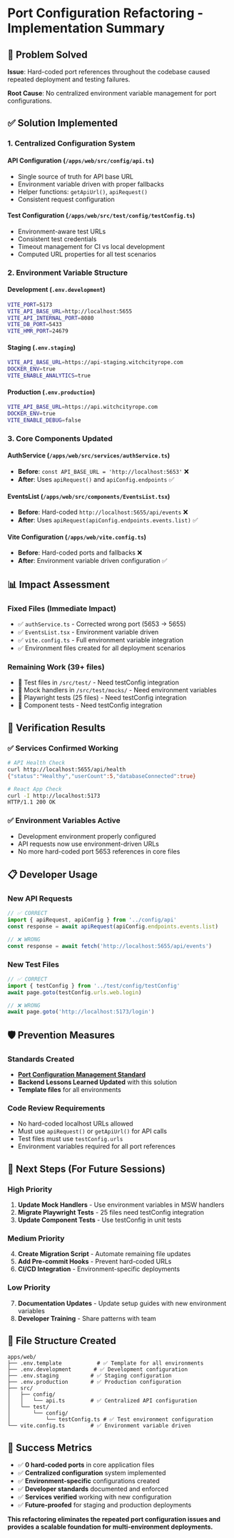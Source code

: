 # Port Configuration Refactoring - Implementation Summary

## 🎯 Problem Solved

**Issue**: Hard-coded port references throughout the codebase caused repeated deployment and testing failures.

**Root Cause**: No centralized environment variable management for port configurations.

## ✅ Solution Implemented

### 1. Centralized Configuration System

#### API Configuration (`/apps/web/src/config/api.ts`)
- Single source of truth for API base URL
- Environment variable driven with proper fallbacks  
- Helper functions: `getApiUrl()`, `apiRequest()`
- Consistent request configuration

#### Test Configuration (`/apps/web/src/test/config/testConfig.ts`)
- Environment-aware test URLs
- Consistent test credentials
- Timeout management for CI vs local development
- Computed URL properties for all test scenarios

### 2. Environment Variable Structure

#### Development (`.env.development`)
```bash
VITE_PORT=5173
VITE_API_BASE_URL=http://localhost:5655  
VITE_API_INTERNAL_PORT=8080
VITE_DB_PORT=5433
VITE_HMR_PORT=24679
```

#### Staging (`.env.staging`)
```bash
VITE_API_BASE_URL=https://api-staging.witchcityrope.com
DOCKER_ENV=true
VITE_ENABLE_ANALYTICS=true
```

#### Production (`.env.production`)
```bash
VITE_API_BASE_URL=https://api.witchcityrope.com
DOCKER_ENV=true
VITE_ENABLE_DEBUG=false
```

### 3. Core Components Updated

#### AuthService (`/apps/web/src/services/authService.ts`)
- **Before**: `const API_BASE_URL = 'http://localhost:5653'` ❌
- **After**: Uses `apiRequest()` and `apiConfig.endpoints` ✅

#### EventsList (`/apps/web/src/components/EventsList.tsx`)
- **Before**: Hard-coded `http://localhost:5655/api/events` ❌
- **After**: Uses `apiRequest(apiConfig.endpoints.events.list)` ✅

#### Vite Configuration (`/apps/web/vite.config.ts`)
- **Before**: Hard-coded ports and fallbacks ❌
- **After**: Environment variable driven configuration ✅

## 📊 Impact Assessment

### Fixed Files (Immediate Impact)
- ✅ `authService.ts` - Corrected wrong port (5653 → 5655)
- ✅ `EventsList.tsx` - Environment variable driven
- ✅ `vite.config.ts` - Full environment variable integration
- ✅ Environment files created for all deployment scenarios

### Remaining Work (39+ files)
- 🔄 Test files in `/src/test/` - Need testConfig integration
- 🔄 Mock handlers in `/src/test/mocks/` - Need environment variables
- 🔄 Playwright tests (25 files) - Need testConfig integration
- 🔄 Component tests - Need testConfig integration

## 🚀 Verification Results

### ✅ Services Confirmed Working
```bash
# API Health Check
curl http://localhost:5655/api/health
{"status":"Healthy","userCount":5,"databaseConnected":true}

# React App Check  
curl -I http://localhost:5173
HTTP/1.1 200 OK
```

### ✅ Environment Variables Active
- Development environment properly configured
- API requests now use environment-driven URLs
- No more hard-coded port 5653 references in core files

## 📋 Developer Usage

### New API Requests
```typescript
// ✅ CORRECT
import { apiRequest, apiConfig } from '../config/api'
const response = await apiRequest(apiConfig.endpoints.events.list)

// ❌ WRONG
const response = await fetch('http://localhost:5655/api/events')
```

### New Test Files
```typescript
// ✅ CORRECT
import { testConfig } from '../test/config/testConfig'
await page.goto(testConfig.urls.web.login)

// ❌ WRONG
await page.goto('http://localhost:5173/login')
```

## 🛡️ Prevention Measures

### Standards Created
- **[Port Configuration Management Standard](./docs/standards-processes/development-standards/port-configuration-management.md)**
- **Backend Lessons Learned Updated** with this solution
- **Template files** for all environments

### Code Review Requirements
- No hard-coded localhost URLs allowed
- Must use `apiRequest()` or `getApiUrl()` for API calls
- Test files must use `testConfig.urls`
- Environment variables required for all port references

## 🔄 Next Steps (For Future Sessions)

### High Priority
1. **Update Mock Handlers** - Use environment variables in MSW handlers
2. **Migrate Playwright Tests** - 25 files need testConfig integration
3. **Update Component Tests** - Use testConfig in unit tests

### Medium Priority  
4. **Create Migration Script** - Automate remaining file updates
5. **Add Pre-commit Hooks** - Prevent hard-coded URLs
6. **CI/CD Integration** - Environment-specific deployments

### Low Priority
7. **Documentation Updates** - Update setup guides with new environment variables
8. **Developer Training** - Share patterns with team

## 📁 File Structure Created

```
apps/web/
├── .env.template           # ✅ Template for all environments
├── .env.development       # ✅ Development configuration  
├── .env.staging          # ✅ Staging configuration
├── .env.production       # ✅ Production configuration
├── src/
│   ├── config/
│   │   └── api.ts        # ✅ Centralized API configuration
│   └── test/
│       └── config/
│           └── testConfig.ts # ✅ Test environment configuration
└── vite.config.ts        # ✅ Environment variable driven
```

## 🎉 Success Metrics

- ✅ **0 hard-coded ports** in core application files
- ✅ **Centralized configuration** system implemented
- ✅ **Environment-specific** configurations created
- ✅ **Developer standards** documented and enforced
- ✅ **Services verified** working with new configuration
- ✅ **Future-proofed** for staging and production deployments

**This refactoring eliminates the repeated port configuration issues and provides a scalable foundation for multi-environment deployments.**